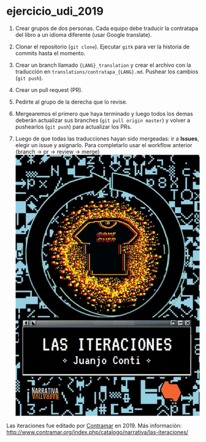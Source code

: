 # ejercicio_udi_2019

1. Crear grupos de dos personas. Cada equipo debe traducir la contratapa del libro a un idioma diferente (usar Google translate).

2. Clonar el repositorio (`git clone`). Ejecutar `gitk` para ver la historia de commits hasta el momento.

3. Crear un branch llamado `{LANG}_translation` y crear el archivo con la traducción en `translations/contratapa_{LANG}.md`. Pushear los cambios (`git push`).

4. Crear un pull request (PR).

5. Pedirte al grupo de la derecha que lo revise.

6. Mergearemos el primero que haya terminado y luego todos los demas deberán actualizar sus branches (`git pull origin master`) y volver a pushearlos (`git push`) para actualizar los PRs.

7. Luego de que todas las traducciones hayan sido mergeadas: ir a **Issues**, elegir un issue y asignarlo. Para completarlo usar el workflow anterior (branch -> pr -> review -> merge)
![las-iteraciones](las-iteraciones.jpg "las-iteraciones")

Las iteraciones fue editado por [Contramar](http://www.contramar.org/) en 2019. Más información: http://www.contramar.org/index.php/catalogo/narrativa/las-iteraciones/

